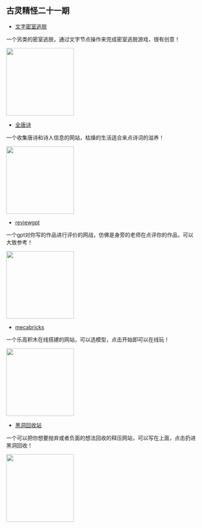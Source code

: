 <!--
 * @Author: caixin 1058360098@qq.com
 * @Date: 2023-09-10 13:48:48
 * @LastEditors: caixin 1058360098@qq.com
 * @LastEditTime: 2023-09-10 14:20:00
 * @FilePath: \docsify\docs\articles\fun\f22.md
 * @Description: 这是默认设置,请设置`customMade`, 打开koroFileHeader查看配置 进行设置: https://github.com/OBKoro1/koro1FileHeader/wiki/%E9%85%8D%E7%BD%AE
-->
古灵精怪二十一期
---

- [文字密室逃脱](https://nodes-escape.hzfe.org/)

一个另类的密室逃脱，通过文字节点操作来完成密室逃脱游戏，很有创意！

<img width="180px" bor src="//cdn.jsdelivr.net/gh/13160692449/pics-storage/f22120230910.png">

- [全唐诗](https://www.quantangshi.cn/)

一个收集唐诗和诗人信息的网站，枯燥的生活适合来点诗词的滋养！

<img width="180px" bor src="//cdn.jsdelivr.net/gh/13160692449/pics-storage/f22220230910.png">

- [reviewgpt](https://reviewgpt.net/)

一个gpt对你写的作品进行评价的网战，仿佛是身旁的老师在点评你的作品，可以大致参考！

<img width="180px" bor src="//cdn.jsdelivr.net/gh/13160692449/pics-storage/f22320230910.png">

- [mecabricks](https://mecabricks.com/)

一个乐高积木在线搭建的网站，可以选模型，点击开始即可以在线玩！

<img width="180px" bor src="//cdn.jsdelivr.net/gh/13160692449/pics-storage/f22420230910.png">

- [黑洞回收站](https://screamintothevoid.com/)

一个可以把你想要抛弃或者负面的想法回收的释压网站，可以写在上面，点击扔进黑洞回收！

<img width="180px" bor src="//cdn.jsdelivr.net/gh/13160692449/pics-storage/f22520230910.png">